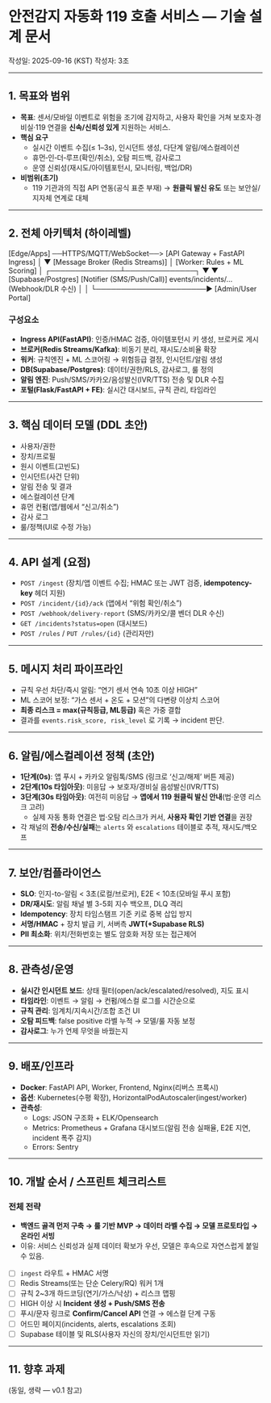 # 안전감지 자동화 119 호출 서비스 — 기술 설계 문서

작성일: 2025-09-16 (KST)
작성자: 3조

---

## 1. 목표와 범위

- **목표**: 센서/모바일 이벤트로 위험을 조기에 감지하고, 사용자 확인을 거쳐 보호자·경비실·119 연결을 **신속/신뢰성 있게** 지원하는 서비스.
- **핵심 요구**
    - 실시간 이벤트 수집(≤ 1–3s), 인시던트 생성, 다단계 알림/에스컬레이션
    - 휴먼‑인‑더‑루프(확인/취소), 오탐 피드백, 감사로그
    - 운영 신뢰성(재시도/아이템포턴시, 모니터링, 백업/DR)
- **비범위(초기)**
    - 119 기관과의 직접 API 연동(공식 표준 부재) → **원클릭 발신 유도** 또는 보안실/지자체 연계로 대체

---

## 2. 전체 아키텍처 (하이레벨)

[Edge/Apps] ──HTTPS/MQTT/WebSocket──> [API Gateway + FastAPI Ingress]
                                                    │
                                                    ▼
                                      [Message Broker (Redis Streams)]
                                                    │
                                        [Worker: Rules + ML Scoring]
                                                    │
                                     ┌──────────────┴──────────────┐
                                     ▼                             ▼
                           [Supabase/Postgres]         [Notifier (SMS/Push/Call)]
                           events/incidents/...             (Webhook/DLR 수신)
                                     │                             │
                                     └──────────────────────► [Admin/User Portal]

### 구성요소

- **Ingress API(FastAPI)**: 인증/HMAC 검증, 아이템포턴시 키 생성, 브로커로 게시
- **브로커(Redis Streams/Kafka)**: 비동기 분리, 재시도/소비율 확장
- **워커**: 규칙엔진 + ML 스코어링 → 위험등급 결정, 인시던트/알림 생성
- **DB(Supabase/Postgres)**: 데이터/권한/RLS, 감사로그, 룰 정의
- **알림 엔진**: Push/SMS/카카오/음성발신(IVR/TTS) 전송 및 DLR 수집
- **포털(Flask/FastAPI + FE)**: 실시간 대시보드, 규칙 관리, 타임라인

---

## 3. 핵심 데이터 모델 (DDL 초안)

- 사용자/권한
- 장치/프로필
- 원시 이벤트(고빈도)
- 인시던트(사건 단위)
- 알림 전송 및 결과
- 에스컬레이션 단계
- 휴먼 컨펌(앱/웹에서 “신고/취소”)
- 감사 로그
- 룰/정책(UI로 수정 가능)

---

## 4. API 설계 (요점)

- `POST /ingest` (장치/앱 이벤트 수집; HMAC 또는 JWT 검증, **idempotency-key** 헤더 지원)
- `POST /incident/{id}/ack` (앱에서 “위험 확인/취소”)
- `POST /webhook/delivery-report` (SMS/카카오/콜 벤더 DLR 수신)
- `GET /incidents?status=open` (대시보드)
- `POST /rules` / `PUT /rules/{id}` (관리자만)

---

## 5. 메시지 처리 파이프라인

- 규칙 우선 차단/즉시 알림: “연기 센서 연속 10초 이상 HIGH”
- ML 스코어 보정: “가스 센서 + 온도 + 모션”의 다변량 이상치 스코어
- **최종 리스크 = max(규칙등급, ML등급)** 혹은 가중 결합
- 결과를 `events.risk_score, risk_level` 로 기록 → incident 판단.

---

## 6. 알림/에스컬레이션 정책 (초안)

- **1단계(0s)**: 앱 푸시 + 카카오 알림톡/SMS (링크로 ‘신고/해제’ 버튼 제공)
- **2단계(10s 타임아웃)**: 미응답 → 보호자/경비실 음성발신(IVR/TTS)
- **3단계(30s 타임아웃)**: 여전히 미응답 → **앱에서 119 원클릭 발신 안내**(법·운영 리스크 고려)
    - 실제 자동 통화 연결은 법·오탐 리스크가 커서, **사용자 확인 기반 연결**을 권장
- 각 채널의 **전송/수신/실패**는 `alerts` 와 `escalations` 테이블로 추적, 재시도/백오프

---

## 7. 보안/컴플라이언스

- **SLO**: 인지-to-알림 < 3초(로컬/브로커), E2E < 10초(모바일 푸시 포함)
- **DR/재시도**: 알림 채널 별 3-5회 지수 백오프, DLQ 격리
- **Idempotency**: 장치 타임스탬프 기준 키로 중복 삽입 방지
- **서명/HMAC** + 장치 발급 키, 서버측 **JWT(+Supabase RLS)**
- **PII 최소화**: 위치/전화번호는 별도 암호화 저장 또는 접근제어

---

## 8. 관측성/운영

- **실시간 인시던트 보드**: 상태 필터(open/ack/escalated/resolved), 지도 표시
- **타임라인**: 이벤트 → 알림 → 컨펌/에스컬 로그를 시간순으로
- **규칙 관리**: 임계치/지속시간/조합 조건 UI
- **오탐 피드백**: false positive 라벨 누적 → 모델/룰 자동 보정
- **감사로그**: 누가 언제 무엇을 바꿨는지

---

## 9. 배포/인프라

- **Docker**: FastAPI API, Worker, Frontend, Nginx(리버스 프록시)
- **옵션**: Kubernetes(수평 확장), HorizontalPodAutoscaler(ingest/worker)
- **관측성**:
    - Logs: JSON 구조화 + ELK/Opensearch
    - Metrics: Prometheus + Grafana 대시보드(알림 전송 실패율, E2E 지연, incident 폭주 감지)
    - Errors: Sentry

---

## 10. 개발 순서 / 스프린트 체크리스트

### 전체 전략

- **백엔드 골격 먼저 구축 → 룰 기반 MVP → 데이터 라벨 수집 → 모델 프로토타입 → 온라인 서빙**
- 이유: 서비스 신뢰성과 실제 데이터 확보가 우선, 모델은 후속으로 자연스럽게 붙일 수 있음.

- [ ]  `ingest` 라우트 + HMAC 서명
- [ ]  Redis Streams(또는 단순 Celery/RQ) 워커 1개
- [ ]  규칙 2~3개 하드코딩(연기/가스/낙상) + 리스크 맵핑
- [ ]  HIGH 이상 시 **Incident 생성 + Push/SMS 전송**
- [ ]  푸시/문자 링크로 **Confirm/Cancel API** 연결 → 에스컬 단계 구동
- [ ]  어드민 페이지(incidents, alerts, escalations 조회)
- [ ]  Supabase 테이블 및 RLS(사용자 자신의 장치/인시던트만 읽기)

---

## 11. 향후 과제

(동일, 생략 — v0.1 참고)